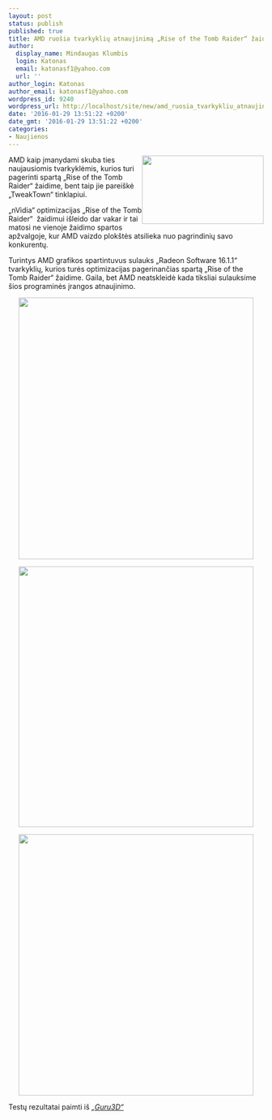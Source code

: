 ```yaml
---
layout: post
status: publish
published: true
title: AMD ruošia tvarkyklių atnaujinimą „Rise of the Tomb Raider“ žaidimui
author:
  display_name: Mindaugas Klumbis
  login: Katonas
  email: katonasf1@yahoo.com
  url: ''
author_login: Katonas
author_email: katonasf1@yahoo.com
wordpress_id: 9240
wordpress_url: http://localhost/site/new/amd_ruosia_tvarkykliu_atnaujinima_rise_of_the_tomb_raider_zaidimui/
date: '2016-01-29 13:51:22 +0200'
date_gmt: '2016-01-29 13:51:22 +0200'
categories:
- Naujienos
---
```

<p>
	<img alt="" src="http://technews.lt/userfiles/tomb_raider_pc_6-635x357.jpg" style="width: 240px; height: 135px; float: right;" />AMD kaip įmanydami skuba ties naujausiomis tvarkyklėmis, kurios turi pagerinti spartą &bdquo;Rise of the Tomb Raider&ldquo; žaidime, bent taip jie parei&scaron;kė &bdquo;TweakTown&ldquo; tinklapiui.</p>
<p>
	&bdquo;nVidia&ldquo; optimizacijas &bdquo;Rise of the Tomb Raider&ldquo; &nbsp;žaidimui i&scaron;leido dar vakar ir tai matosi ne vienoje žaidimo spartos apžvalgoje, kur AMD vaizdo plok&scaron;tės atsilieka nuo pagrindinių savo konkurentų.</p>
<p>
	Turintys AMD grafikos spartintuvus sulauks &bdquo;Radeon Software 16.1.1&ldquo; tvarkyklių, kurios turės optimizacijas pagerinančias spartą &bdquo;Rise of the Tomb Raider&ldquo; žaidime. Gaila, bet AMD neatskleidė kada tiksliai sulauksime &scaron;ios programinės įrangos atnaujinimo.</p>
<p style="text-align: center;">
	<a href="http://technews.lt/userfiles/untitled-1(1).png"><img alt="" src="http://technews.lt/userfiles/untitled-1(1).png" style="width: 464px; height: 516px;" /></a></p>
<p style="text-align: center;">
	<a href="http://technews.lt/userfiles/untitled-2.png"><img alt="" src="http://technews.lt/userfiles/untitled-2.png" style="width: 464px; height: 514px;" /></a></p>
<p style="text-align: center;">
	<a href="http://technews.lt/userfiles/untitled-3.png"><img alt="" src="http://technews.lt/userfiles/untitled-3.png" style="width: 464px; height: 515px;" /></a></p>
<p>
	Testų rezultatai paimti i&scaron; <em><a href="http://www.guru3d.com/articles_pages/rise_of_the_tomb_raider_pc_graphics_performance_benchmark_review,1.html">&bdquo;Guru3D&ldquo;</a></em></p>
